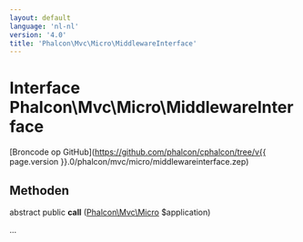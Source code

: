 ```yaml
---
layout: default
language: 'nl-nl'
version: '4.0'
title: 'Phalcon\Mvc\Micro\MiddlewareInterface'
---
```

# Interface **Phalcon\Mvc\Micro\MiddlewareInterface**

[Broncode op GitHub](https://github.com/phalcon/cphalcon/tree/v{{ page.version }}.0/phalcon/mvc/micro/middlewareinterface.zep)

## Methoden

abstract public **call** ([Phalcon\Mvc\Micro](Phalcon_Mvc_Micro) $application)

...